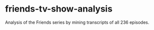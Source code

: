 # friends-tv-show-analysis
Analysis of the Friends series by mining transcripts of all 236 episodes.
